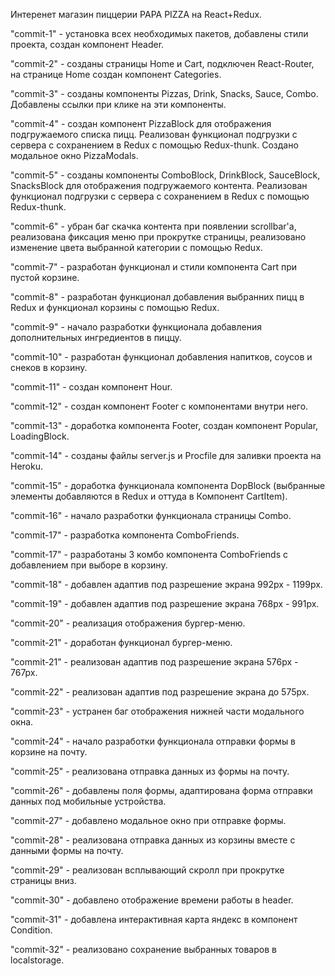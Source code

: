 Интеренет магазин пиццерии PAPA PIZZA на React+Redux.

"commit-1" - установка всех необходимых пакетов, добавлены стили проекта, создан компонент Header. 

"commit-2" - созданы страницы Home и Cart, подключен React-Router, на странице Home создан компонент Categories.

"commit-3" - созданы компоненты Pizzas, Drink, Snacks, Sauce, Combo. Добавлены ссылки при клике на эти компоненты.

"commit-4" - создан компонент PizzaBlock для отображения подгружаемого списка пицц. Реализован функционал подгрузки с сервера с сохранением в Redux с помощью Redux-thunk. Создано модальное окно PizzaModals.

"commit-5" - созданы компоненты ComboBlock, DrinkBlock, SauceBlock, SnacksBlock для отображения подгружаемого контента. Реализован функционал подгрузки с сервера с сохранением в Redux с помощью Redux-thunk.

"commit-6" - убран баг скачка контента при появлении scrollbar'a, реализована фиксация меню при прокрутке страницы, реализовано изменение цвета выбранной категории с помощью Redux.

"commit-7" - разработан функционал и стили компонента Cart при пустой корзине.

"commit-8" - разработан функционал добавления выбранних пицц в Redux и функционал корзины с помощью Redux.

"commit-9" - начало разработки функционала добавления дополнительных ингредиентов в пиццу.

"commit-10" - разработан функционал добавления напитков, соусов и снеков в корзину.

"commit-11" - создан компонент Hour.

"commit-12" - создан компонент Footer c компонентами внутри него.

"commit-13" - доработка компонента Footer, создан компонент Popular, LoadingBlock.

"commit-14" - созданы файлы server.js и Procfile для заливки проекта на Heroku.

"commit-15" - доработка функционала компонента DopBlock (выбранные элементы добавляются в Redux и оттуда в Компонент CartItem).

"commit-16" - начало разработки функционала страницы Combo.

"commit-17" - разработка компонента ComboFriends.

"commit-17" - разработаны 3 комбо компонента ComboFriends с добавлением при выборе в корзину.

"commit-18" - добавлен адаптив под разрешение экрана 992px - 1199px.

"commit-19" - добавлен адаптив под разрешение экрана 768px - 991px.

"commit-20" - реализация отображения бургер-меню.

"commit-21" - доработан функционал бургер-меню.

"commit-21" - реализован адаптив под разрешение экрана 576px - 767px.

"commit-22" - реализован адаптив под разрешение экрана до 575px.

"commit-23" - устранен баг отображения нижней части модального окна.

"commit-24" - начало разработки функционала отправки формы в корзине на почту.

"commit-25" - реализована отправка данных из формы на почту.

"commit-26" - добавлены поля формы, адаптирована форма отправки данных под мобильные устройства.

"commit-27" - добавлено модальное окно при отправке формы.

"commit-28" - реализована отправка данных из корзины вместе с данными формы на почту.

"commit-29" - реализован всплывающий скролл при прокрутке страницы вниз.

"commit-30" - добавлено отображение времени работы в header.

"commit-31" - добавлена интерактивная карта яндекс в компонент Condition.

"commit-32" - реализовано сохранение выбранных товаров в localstorage.
